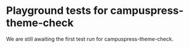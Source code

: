 # Playground tests for campuspress-theme-check
We are still awaiting the first test run for campuspress-theme-check.
